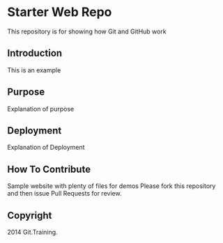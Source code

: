 # Starter Web Repo

This repository is for showing how Git and GitHub work

## Introduction 

This is an example

## Purpose

Explanation of purpose

## Deployment

Explanation of Deployment

## How To Contribute

Sample website with plenty of files for demos
Please fork this repository and then issue Pull Requests for review.

## Copyright

2014 Git.Training.